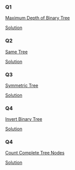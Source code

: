 <h3>Q1</h3>

<a href ="https://leetcode.com/problems/maximum-depth-of-binary-tree/description/">Maximum Depth of Binary Tree</a>

<a href = "https://github.com/AbdullmenemFayez/Data-Structer-course-2022-2023/blob/main/6.Binary%20Tree/Solution/Maximum%20Depth%20of%20Binary%20Tree.java">Solution</a>


<h3>Q2</h3>

<a href ="https://leetcode.com/problems/same-tree/description/">Same Tree</a>

<a href = "https://github.com/AbdullmenemFayez/Data-Structer-course-2022-2023/blob/main/6.Binary%20Tree/Solution/Same%20Tree.java">Solution</a>



<h3>Q3</h3>

<a href = "https://leetcode.com/problems/symmetric-tree/description/">Symmetric Tree</a>

<a href = "https://github.com/AbdullmenemFayez/Data-Structer-course-2022-2023/blob/main/6.Binary%20Tree/Solution/Symmetric%20Tree.java">Solution</a>

<h3>Q4</h3>

<a href = "https://leetcode.com/problems/invert-binary-tree/description/"> Invert Binary Tree</a>

<a href = "https://github.com/AbdullmenemFayez/Data-Structer-course-2022-2023/blob/main/6.Binary%20Tree/Solution/Invert%20Binary%20Tree.java">Solution</a>

<h3>Q4</h3>


<a href = "https://leetcode.com/problems/count-complete-tree-nodes/description/"> Count Complete Tree Nodes</a>

<a href = "https://github.com/AbdullmenemFayez/Data-Structer-course-2022-2023/blob/main/6.Binary%20Tree/Solution/Count%20Complete%20Tree%20Nodes.java">Solution</a>
